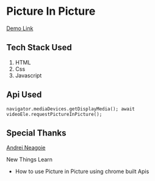 # Picture In Picture
[Demo Link](https://shubham441996.github.io/picture-in-picture/)
## Tech Stack Used

1. HTML
2. Css
3. Javascript

## Api Used

`navigator.mediaDevices.getDisplayMedia(); await videoEle.requestPictureInPicture();`

## Special Thanks

[Andrei Neagoie](https://twitter.com/andreineagoie?lang=en)

New Things Learn

- How to use Picture in Picture using chrome built Apis
